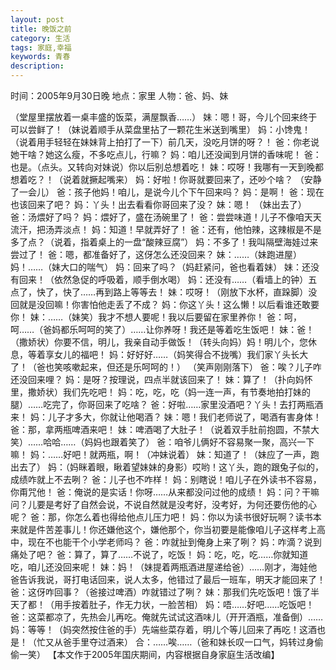```yaml
---
layout: post
title: 晚饭之前
category: 生活
tags: 家庭,幸福
keywords: 青春
description: 
---
```


时间：2005年9月30日晚
地点：家里
人物：爸、妈、妹

（堂屋里摆放着一桌丰盛的饭菜，满屋飘香……）
妹：嗯！哥，今儿个回来终于可以尝鲜了！（妹说着顺手从菜盘里拈了一颗花生米送到嘴里）
妈：小馋鬼！（说着用手轻轻在妹妹背上拍打了一下）前几天，没吃月饼的呀？！
爸：你老说她干啥？她这么瘦，不多吃点儿，行嘛？
妈：咱儿还没闻到月饼的香味呢！
爸：也是。（点头。又转向对妹说）你以后别总想着吃！
妹：哎呀！我哪有一天到晚都想着吃？！（说着就撅起嘴来）
妈：好啦！你哥就要回来了，还吵个啥？
（安静了一会儿）
爸：孩子他妈！咱儿，是说今儿个下午回来吗？
妈：是啊！
爸：现在也该回来了吧？
妈：丫头！出去看看你哥回来了没？
妹：嗯！
（妹出去了）
爸：汤煨好了吗？
妈：煨好了，盛在汤碗里了！
爸：尝尝味道！儿子不像咱天天流汗，把汤弄淡点！
妈：知道！早就弄好了！
爸：还有，他怕辣，这辣椒是不是多了点？（说着，指着桌上的一盘“酸辣豆腐”）
妈：不多了！我叫隔壁海娃过来尝过了！
爸：嗯，都准备好了，这伢怎么还没回来？
妹：……（妹跑进屋）妈！……（妹大口的喘气）
妈：回来了吗？（妈赶紧问，爸也看着妹）
妹：还没有回来！（依然急促的呼吸着，顺手倒水喝）
妈：还没有……（看墙上的钟）五点了，快了，快了……再到路上等等去！
妹：哎呀！（刚放下水杯，直跺脚）没回就是没回嘛！你害怕他走丢了不成？
妈：你这丫头！这么懒！以后看谁还敢要你！
妹：……（妹笑）我才不想人要呢！我以后要留在家里养你！
爸：呵，呵……（爸妈都乐呵呵的笑了）……让你养呀！我还是等着吃生饭吧！
妹：爸！（撒娇状）你要不信，明儿，我亲自动手做饭！（转头向妈）妈！明儿个，您休息，等着享女儿的福吧！
妈：好好好……（妈笑得合不拢嘴）我们家丫头长大了！（爸也笑咳嗽起来，但还是乐呵呵的！）
（笑声刚刚落下）
爸：唉？儿子咋还没回来哩？
妈：是呀？按理说，四点半就该回来了！
妹：算了！（扑向妈怀里，撒娇状）我们先吃吧！
妈：吃，吃，吃（妈一连一声，有节奏地拍打妹的腿）……吃完了，你哥回来了吃啥？
爸：好啦……家里没酒吧？丫头！去打两瓶酒来！
妈：儿子才多大，你就让他喝酒？
妹：嗯！我们老师说了，喝酒有害身体！
爸：那，拿两瓶啤酒来吧！
妹：啤酒喝了大肚子！（说着双手肚前抱圆，不禁大笑）……哈哈……（妈妈也跟着笑了）
爸：咱爷儿俩好不容易聚一聚，高兴一下嘛！
妈：……好吧！就两瓶，啊！（冲妹说着）
妹：知道了！（妹应了一声，跑出去了）
妈：（妈眯着眼，瞅着望妹妹的身影）哎哟！这丫头，跑的跟兔子似的，成绩咋就上不去咧？
爸：儿子也不咋样！
妈：别瞎说！咱儿子在外读书不容易，你甭咒他！
爸：俺说的是实话！你呀……从来都没问过他的成绩！
妈：问？干嘛问？儿要是考好了自然会说，不说自然就是没考好，没考好，为何还要伤他的心呢？
爸：那，你怎么着也得给他点儿压力吧！
妈：你以为读书很好玩啊？读书本来就是件苦差事儿！你还嫌他这个，嫌他那个，你当初要是能像咱儿子这样考上高中，现在不也能干个小学老师吗？
爸：咋就扯到俺身上来了咧？
妈：咋滴？说到痛处了吧？
爸：算了，算了……不说了，吃饭！
妈：吃，吃，吃……你就知道吃，咱儿还没回来呢！
妹：妈！（妹提着两瓶酒进屋递给爸）……刚才，海娃他爸告诉我说，哥打电话回来，说人太多，他错过了最后一班车，明天才能回来了！
爸：这伢咋回事？（爸接过啤酒）咋就错过了咧？
妹：那我们先吃饭吧！饿了半天了都！（用手按着肚子，作无力状，一脸苦相）
妈：唔……好吧……吃饭吧！
爸：这菜都凉了，先热会儿再吃。俺就先试试这酒味儿（开开酒瓶，准备倒）……
妈：等等！（妈突然按住爸的手）先端些菜存着，明儿个等儿回来了再吃！这酒也是！（忙又从爸手里夺过酒来）
合：……唉……（爸和妹长叹一口气，妈转过身偷偷一笑）
【本文作于2005年国庆期间，内容根据自身家庭生活改编】